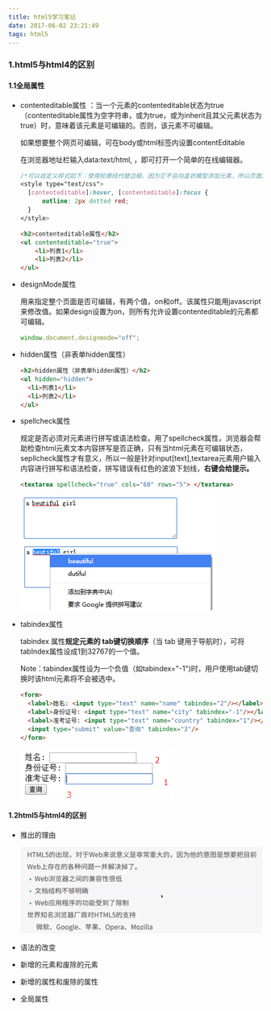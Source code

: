 ```yaml
---
title: html5学习笔记
date: 2017-06-02 23:21:49
tags: html5
---
```


### 1.html5与html4的区别

#### 1.1全局属性

* contenteditable属性 ：当一个元素的contenteditable状态为true（contenteditable属性为空字符串，或为true，或为inherit且其父元素状态为true）时，意味着该元素是可编辑的。否则，该元素不可编辑。

  如果想要整个网页可编辑，可在body或html标签内设置contentEditable

  在浏览器地址栏输入data:text/html, <html contenteditable> ，即可打开一个简单的在线编辑器。

  ```css
  /*可以自定义样式如下：使用轮廓线代替边框，因为它不会向盒状模型添加元素，所以页面区域不会在触发时突然闪现。*/
  <style type="text/css">
  	[contenteditable]:hover, [contenteditable]:focus {
  		outline: 2px dotted red;
  	}
  </style>
  ```

  ```html
  <h2>contenteditable属性</h2>
  <ul contenteditable="true">
      <li>列表1</li>
      <li>列表2</li>
  </ul>
  ```

* designMode属性

  用来指定整个页面是否可编辑，有两个值，on和off。该属性只能用javascript来修改值。如果design设置为on，则所有允许设置contenteditable的元素都可编辑。

  ```javascript
  window.document.designmode="off";
  ```

* hidden属性（非表单hidden属性）

  ```html
  <h2>hidden属性（非表单hidden属性）</h2>
  <ul hidden="hidden">
  	<li>列表1</li>
  	<li>列表2</li>
  </ul>
  ```

* spellcheck属性

  规定是否必须对元素进行拼写或语法检查。用了spellcheck属性，浏览器会帮助检查html元素文本内容拼写是否正确，只有当html元素在可编辑状态，sepllcheck属性才有意义，所以一般是针对input[text],textarea元素用户输入内容进行拼写和语法检查，拼写错误有红色的波浪下划线，**右键会给提示。**

  ```html
  <textarea spellcheck="true" cols="60" rows="5"> </textarea>
  ```

  ![](./img/spellcheck.png)

* tabindex属性

  tabindex 属性**规定元素的 tab键切换顺序**（当 tab 键用于导航时），可将tabIndex属性设成1到32767的一个值。

  Note：tabindex属性设为一个负值（如tabindex="-1")时，用户使用tab键切换时该html元素将不会被选中。

  ```html
  <form>
  	<label>姓名: <input type="text" name="name" tabindex="2"/></label><br/>
  	<label>身份证号: <input type="text" name="city" tabindex="-1"/></label></br>
  	<label>准考证号: <input type="text" name="country" tabindex="1"/></label></br>
  	<input type="submit" value="查询" tabindex="3"/>
  </form>
  ```

  ![](./img/tabindex.png)

#### 1.2html5与html4的区别

* 推出的理由

  ![](./img/html推出理由.png)

* 语法的改变

* 新增的元素和废除的元素

* 新增的属性和废除的属性

* 全局属性

